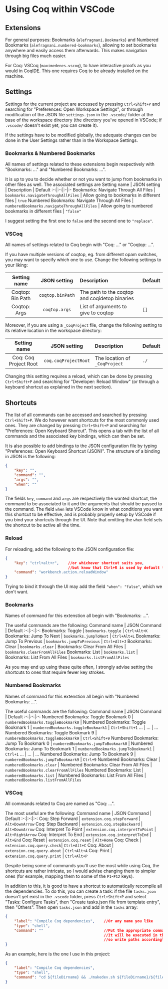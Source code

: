 # Using Coq within VSCode
## Extensions

For general purposes: Bookmarks (`alefragnani.Bookmarks`) and Numbered Bookmarks (`alefragnani.numbered-bookmarks`), allowing to set bookmarks anywhere and easily access them afterwards. This makes navigation through big files much easier.

For Coq: VSCoq (`maximedenes.vscoq`), to have interactive proofs as you would in CoqIDE. This one requires Coq to be already installed on the machine.

## Settings
Settings for the current project are accessed by pressing `Ctrl+Shift+P` and searching for "Preferences: Open Workspace Settings", or through modification of the JSON file `settings.json` in the `.vscode/` folder at the base of the workspace directory (the directory you've opened in VSCode; if `.vscode/` doesn't exist yet, you can create it).

If the settings have to be modified globally, the adequate changes can be done in the User Settings rather than in the Workspace Settings. 

### Bookmarks & Numbered Bookmarks
All names of settings related to these extensions begin respectively with "Bookmarks: ..." and "Numbered Bookmarks: ...".

It is up to you to decide whether or not you want to jump from bookmarks in other files as well. The associated settings are
Setting name | JSON setting | Description | Default
:-:|:-:|:-|:-
Bookmarks: Navigate Through All Files | `bookmarks.navigateThroughAllFiles` | Allow going to bookmarks in different files | `true`
Numbered Bookmarks: Navigate Through All Files | `numberedBookmarks.navigateThroughAllFiles` | Allow going to numbered bookmarks in different files | `"false"`

I suggest setting the first one to `false` and the second one to `"replace"`.

### VSCoq
All names of settings related to Coq begin with "Coq: ..." or "Coqtop: ...".

If you have multiple versions of coqtop, eg. from different opam switches, you may want to specify which one to use. Change the following settings to your liking:

Setting name | JSON setting | Description | Default
:-:|:-:|:-|:-
Coqtop: Bin Path | `coqtop.binPath` | The path to the coqtop and coqidetop binaries |
Coqtop: Args | `coqtop.args` | List of arguments to give to coqtop | `[]`

Moreover, if you are using a `_CoqProject` file, change the following setting to its relative location in the workspace directory:

Setting name | JSON setting | Description | Default
:-:|:-:|:-|:-
Coq: Coq Project Root | `coq.coqProjectRoot` | The location of `_CoqProject` | `./`

Changing this setting requires a reload, which can be done by pressing `Ctrl+Shift+P` and searching for "Developer: Reload Window" (or through a keyboard shortcut as explained in the next section).

## Shortcuts
The list of all commands can be accessed and searched by pressing `Ctrl+Shift+P`. We do however want shortcuts for the most commonly used ones. They are changed by pressing `Ctrl+Shift+P` and searching for "Preferences: Open Keyboard Shorcut". This opens a tab with the list of all commands and the associated key bindings, which can then be set.

It is also possible to add bindings to the JSON configuration file by typing "Preferences: Open Keyboard Shortcut (JSON)".
The structure of a binding in JSON is the following:
```json
{
	"key": "",
	"command": "",
	"args": "",
	"when": ""
}
```
The fields `key`, `command` and `args` are respectively the wanted shortcut, the command to be associated to it and the arguments that should be passed to the command. The field `when` lets VSCode know in what conditions you want this shortcut to be effective, and is probably properly setup by VSCode if you bind your shortcuts through the UI. Note that omitting the `when` field sets the shortcut to be active all the time.

### Reload
For reloading, add the following to the JSON configuration file:
```json
{
	"key": "ctrl+alt+r",	//or whichever shortcut suits you,
							//but know that Ctrl+R is used by default for opening recent folders
	"command": "workbench.action.reloadWindow"
}
```
Trying to bind it through the UI may add the field `"when": "false"`, which we don't want.

### Bookmarks
Names of command for this extenstion all begin with "Bookmarks: ...".

The useful commands are the following:
Command name | JSON Command | Default
:-:|:-:|:-:
Bookmarks: Toggle | `bookmarks.toggle` | `Ctrl+Alt+K`
Bookmarks: Jump To Next | `bookmarks.jumpToNext` | `Ctrl+Alt+L`
Bookmarks: Jump To Previous | `bookmarks.jumpToPrevious` | `Ctrl+Alt+J`
Bookmarks: Clear | `bookmarks.clear` | 
Bookmarks: Clear From All Files | `bookmarks.clearFromAllFiles`
Bookmarks: List | `bookmarks.list` |
Bookmarks: List From All Files | `bookmarks.listFromAllFiles`

As you may end up using these quite often, I strongly advise setting the shortcuts to ones that require fewer key strokes.

### Numbered Bookmarks
Names of command for this extenstion all begin with "Numbered Bookmarks: ...".

The useful commands are the following:
Command name | JSON Command | Default
:-:|:-:|:-:
Numbered Bookmarks: Toggle Bookmark 0 | `numberedBookmarks.toggleBookmark0` |
Numbered Bookmarks: Toggle Bookmark 1 | `numberedBookmarks.toggleBookmark1` | `Ctrl+Shift+1`
... | ... | ...
Numbered Bookmarks: Toggle Bookmark 9 | `numberedBookmarks.toggleBookmark9` | `Ctrl+Shift+9`
Numbered Bookmarks: Jump To Bookmark 0 | `numberedBookmarks.jumpToBookmark0` |
Numbered Bookmarks: Jump To Bookmark 1 | `numberedBookmarks.jumpToBookmark1` | `Ctrl+1`
... | ... | ...
Numbered Bookmarks: Jump To Bookmark 9 | `numberedBookmarks.jumpToBookmark9` | `Ctrl+9`
Numbered Bookmarks: Clear | `numberedBookmarks.clear` | 
Numbered Bookmarks: Clear From All Files | `numberedBookmarks.clearFromAllFiles`
Numbered Bookmarks: List | `numberedBookmarks.list` |
Numbered Bookmarks: List From All Files | `numberedBookmarks.listFromAllFiles`

### VSCoq
All commands related to Coq are named as "Coq: ...".

The most useful are the following:
Command name | JSON Command | Default
:-:|:-:|:-:
Coq: Step Forward | `extension.coq.stepForward` | `Alt+DownArrow`
Coq: Step Backward | `extension.coq.stepBackward` | `Alt+DownArrow`
Coq: Interpret To Point | `extension.coq.interpretToPoint` | `Alt+RightArrow`
Coq: Interpret To End | `extension.coq.interpretToEnd` | `Alt+End`
Coq: Reset | `extension.coq.reset` | `Alt+Home`
Coq: Check | `extension.coq.query.check`|  `Ctrl+Alt+C`
Coq: About | `extension.coq.query.about` | `Ctrl+Alt+A`
Coq: Print | `extension.coq.query.print` | `Ctrl+Alt+P`

Despite being some of commands you'll use the most while using Coq, the shortcuts are rather intricate, so I would advise changing them to simpler ones (for example, mapping them to some of the `F1`-`F12` keys).

In addition to this, it is good to have a shortcut to automatically recompile all the dependencies. To do this, you can create a task: if the file `tasks.json` doesn't yet exist in the `.vscode` folder, press `Ctrl+Shift+P` and select "Tasks: Configure Tasks", then "Create tasks.json file from template entry", then "Others". Then open `tasks.json` and add in the `tasks` array:
```json
{
	"label": "Compile Coq dependencies",	//Or any name you like
	"type": "shell",
	"command": ""							//Put the appropriate command line here
											//It will be executed in the workspace directory,
											//so write paths accordingly
}
```

As an example, here is the one I use in this project:
```json
{
	"label": "Compile Coq dependencies",
	"type": "shell",
	"command": "cd ${fileDirname} && ./makedev.sh ${fileDirname}/${fileBasenameNoExtension}.required_vo"
}
```

